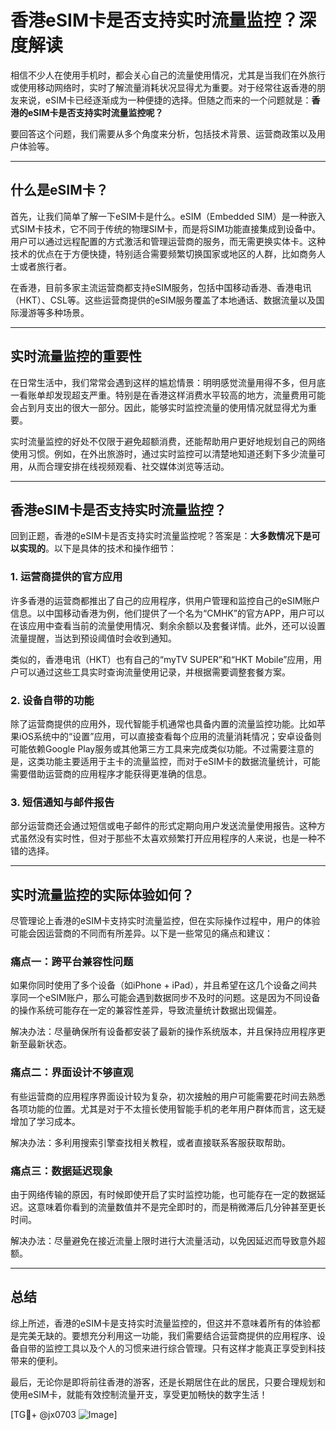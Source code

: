 # 香港eSIM卡是否支持实时流量监控？深度解读

相信不少人在使用手机时，都会关心自己的流量使用情况，尤其是当我们在外旅行或使用移动网络时，实时了解流量消耗状况显得尤为重要。对于经常往返香港的朋友来说，eSIM卡已经逐渐成为一种便捷的选择。但随之而来的一个问题就是：**香港的eSIM卡是否支持实时流量监控呢？**

要回答这个问题，我们需要从多个角度来分析，包括技术背景、运营商政策以及用户体验等。

---

## 什么是eSIM卡？

首先，让我们简单了解一下eSIM卡是什么。eSIM（Embedded SIM）是一种嵌入式SIM卡技术，它不同于传统的物理SIM卡，而是将SIM功能直接集成到设备中。用户可以通过远程配置的方式激活和管理运营商的服务，而无需更换实体卡。这种技术的优点在于方便快捷，特别适合需要频繁切换国家或地区的人群，比如商务人士或者旅行者。

在香港，目前多家主流运营商都支持eSIM服务，包括中国移动香港、香港电讯（HKT）、CSL等。这些运营商提供的eSIM服务覆盖了本地通话、数据流量以及国际漫游等多种场景。

---

## 实时流量监控的重要性

在日常生活中，我们常常会遇到这样的尴尬情景：明明感觉流量用得不多，但月底一看账单却发现超支严重。特别是在香港这样消费水平较高的地方，流量费用可能会占到月支出的很大一部分。因此，能够实时监控流量的使用情况就显得尤为重要。

实时流量监控的好处不仅限于避免超额消费，还能帮助用户更好地规划自己的网络使用习惯。例如，在外出旅游时，通过实时监控可以清楚地知道还剩下多少流量可用，从而合理安排在线视频观看、社交媒体浏览等活动。

---

## 香港eSIM卡是否支持实时流量监控？

回到正题，香港的eSIM卡是否支持实时流量监控呢？答案是：**大多数情况下是可以实现的**。以下是具体的技术和操作细节：

### 1. **运营商提供的官方应用**
许多香港的运营商都推出了自己的应用程序，供用户管理和监控自己的eSIM账户信息。以中国移动香港为例，他们提供了一个名为“CMHK”的官方APP，用户可以在该应用中查看当前的流量使用情况、剩余余额以及套餐详情。此外，还可以设置流量提醒，当达到预设阈值时会收到通知。

类似的，香港电讯（HKT）也有自己的“myTV SUPER”和“HKT Mobile”应用，用户可以通过这些工具实时查询流量使用记录，并根据需要调整套餐方案。

### 2. **设备自带的功能**
除了运营商提供的应用外，现代智能手机通常也具备内置的流量监控功能。比如苹果iOS系统中的“设置”应用，可以直接查看每个应用的流量消耗情况；安卓设备则可能依赖Google Play服务或其他第三方工具来完成类似功能。不过需要注意的是，这类功能主要适用于主卡的流量监控，而对于eSIM卡的数据流量统计，可能需要借助运营商的应用程序才能获得更准确的信息。

### 3. **短信通知与邮件报告**
部分运营商还会通过短信或电子邮件的形式定期向用户发送流量使用报告。这种方式虽然没有实时性，但对于那些不太喜欢频繁打开应用程序的人来说，也是一种不错的选择。

---

## 实时流量监控的实际体验如何？

尽管理论上香港的eSIM卡支持实时流量监控，但在实际操作过程中，用户的体验可能会因运营商的不同而有所差异。以下是一些常见的痛点和建议：

### 痛点一：跨平台兼容性问题
如果你同时使用了多个设备（如iPhone + iPad），并且希望在这几个设备之间共享同一个eSIM账户，那么可能会遇到数据同步不及时的问题。这是因为不同设备的操作系统可能存在一定的兼容性差异，导致流量统计数据出现偏差。

解决办法：尽量确保所有设备都安装了最新的操作系统版本，并且保持应用程序更新至最新状态。

### 痛点二：界面设计不够直观
有些运营商的应用程序界面设计较为复杂，初次接触的用户可能需要花时间去熟悉各项功能的位置。尤其是对于不太擅长使用智能手机的老年用户群体而言，这无疑增加了学习成本。

解决办法：多利用搜索引擎查找相关教程，或者直接联系客服获取帮助。

### 痛点三：数据延迟现象
由于网络传输的原因，有时候即使开启了实时监控功能，也可能存在一定的数据延迟。这意味着你看到的流量数值并不是完全即时的，而是稍微滞后几分钟甚至更长时间。

解决办法：尽量避免在接近流量上限时进行大流量活动，以免因延迟而导致意外超额。

---

## 总结

综上所述，香港的eSIM卡是支持实时流量监控的，但这并不意味着所有的体验都是完美无缺的。要想充分利用这一功能，我们需要结合运营商提供的应用程序、设备自带的监控工具以及个人的习惯来进行综合管理。只有这样才能真正享受到科技带来的便利。

最后，无论你是即将前往香港的游客，还是长期居住在此的居民，只要合理规划和使用eSIM卡，就能有效控制流量开支，享受更加畅快的数字生活！

[TG💪+ @jx0703 ![Image](https://github.com/user-attachments/assets/dbca1d08-cadb-493c-b0ec-ad6f7a83f270)]